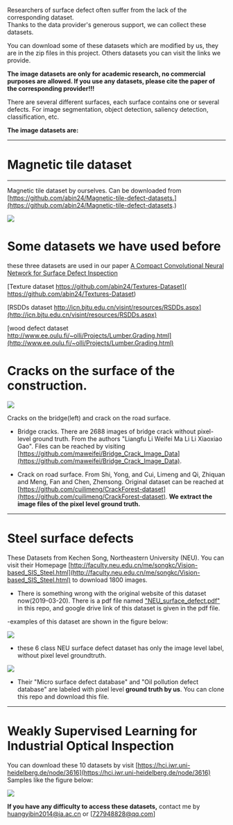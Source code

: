 Researchers of surface defect often suffer from the lack of the corresponding dataset.  
Thanks to the data provider's generous support, we can collect these datasets. 

You can download some of these datasets which are modified by us, they are in the zip files in this project. Others datasets you can visit the links we provide.

**The image datasets are only for academic research, no commercial purposes are allowed. If you use any datasets, please cite the paper of the corresponding  provider!!!**

There are several different surfaces, each surface contains one or several defects. For image segmentation, object detection, saliency detection, classification, etc.

**The image datasets are:**


----------

# Magnetic tile dataset #
----
Magnetic tile dataset by ourselves. Can be downloaded from [https://github.com/abin24/Magnetic-tile-defect-datasets.](https://github.com/abin24/Magnetic-tile-defect-datasets.)

![](MT.png)




# Some datasets we have used before # 
these three datasets are used in our paper [A Compact Convolutional Neural Network for Surface Defect Inspection](https://www.mdpi.com/1424-8220/20/7/1974)

[Texture dataset  https://github.com/abin24/Textures-Dataset]( https://github.com/abin24/Textures-Dataset)

[RSDDs dataset  http://icn.bjtu.edu.cn/visint/resources/RSDDs.aspx](http://icn.bjtu.edu.cn/visint/resources/RSDDs.aspx)

[wood defect dataset http://www.ee.oulu.fi/~olli/Projects/Lumber.Grading.html](http://www.ee.oulu.fi/~olli/Projects/Lumber.Grading.html)

 

# Cracks on the surface of the construction. #


![](cracks.png)


Cracks on the bridge(left) and crack on the road surface.



-  Bridge cracks. There are 2688 images of bridge crack without pixel-level ground truth. From the authors "Liangfu Li Weifei Ma  Li Li Xiaoxiao Gao".  Files can be reached by visiting [https://github.com/maweifei/Bridge_Crack_Image_Data](https://github.com/maweifei/Bridge_Crack_Image_Data).

-  Crack on road surface. From Shi, Yong, and Cui, Limeng and Qi, Zhiquan and Meng, Fan and Chen, Zhensong. Original dataset can be reached at [https://github.com/cuilimeng/CrackForest-dataset](https://github.com/cuilimeng/CrackForest-dataset). **We extract the image files of the pixel level ground truth.**

-----------

# Steel surface defects #

These Datasets from Kechen Song, Northeastern University (NEU). You can visit their Homepage [http://faculty.neu.edu.cn/me/songkc/Vision-based_SIS_Steel.html](http://faculty.neu.edu.cn/me/songkc/Vision-based_SIS_Steel.html) to download 1800 images.

- There is something wrong with the original website of this dataset now(2019-03-20). There is a pdf file named ["NEU_surface_defect.pdf"](https://github.com/abin24/Surface-Inspection-defect-detection-dataset/blob/master/NEU_surface_defect_database.pdf) in this repo, and google drive link of this dataset is given in the pdf file.

-examples of this dataset are shown in the figure below:

![](NEU1.png)



- these 6 class NEU surface defect dataset has only the image level label, without pixel level groundtruth.
 

![](NEU2.png)



- Their "Micro surface defect database" and "Oil pollution defect database" are labeled with pixel level **ground truth by us**. You can clone this repo and download this file.

-------
# Weakly Supervised Learning for Industrial Optical Inspection #
You can download these 10 datasets by visit [https://hci.iwr.uni-heidelberg.de/node/3616](https://hci.iwr.uni-heidelberg.de/node/3616)
Samples like the figure below:

![](DAGM.png)


  
	
 **If you have any difficulty to access these datasets,** contact me by [huangyibin2014@ia.ac.cn](huangyibin2014@ia.ac.cn) or [727948828@qq.com]




